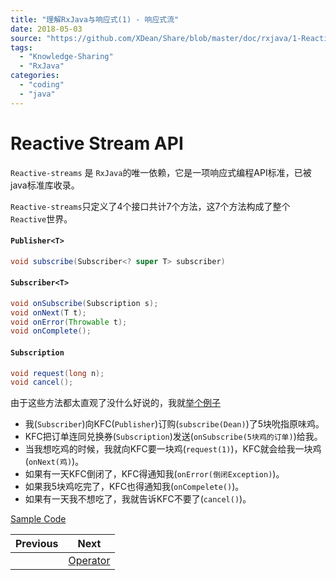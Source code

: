 ```yaml
---
title: "理解RxJava与响应式(1) - 响应式流"
date: 2018-05-03
source: "https://github.com/XDean/Share/blob/master/doc/rxjava/1-Reactive-API.md"
tags: 
  - "Knowledge-Sharing"
  - "RxJava"
categories:
  - "coding"
  - "java"
---
```


# Reactive Stream API

`Reactive-streams` 是 `RxJava`的唯一依赖，它是一项响应式编程API标准，已被java标准库收录。

`Reactive-streams`只定义了4个接口共计7个方法，这7个方法构成了整个`Reactive`世界。

#### `Publisher<T>`

```java
void subscribe(Subscriber<? super T> subscriber)
```

#### `Subscriber<T>`

```java
void onSubscribe(Subscription s);
void onNext(T t);
void onError(Throwable t);
void onComplete();
```

#### `Subscription`

```java
void request(long n);
void cancel();
```

由于这些方法都太直观了没什么好说的，我就[举个例子](https://github.com/XDean/Share/blob/master/src/main/java/xdean/share/rx/ReactiveChapter1.java)

- 我(`Subscriber`)向KFC(`Publisher`)订购(`subscribe(Dean)`)了5块吮指原味鸡。
- KFC把订单连同兑换券(`Subscription`)发送(`onSubscribe(5块鸡的订单)`)给我。
- 当我想吃鸡的时候，我就向KFC要一块鸡(`request(1)`)，KFC就会给我一块鸡(`onNext(鸡)`)。
- 如果有一天KFC倒闭了，KFC得通知我(`onError(倒闭Exception)`)。
- 如果我5块鸡吃完了，KFC也得通知我(`onCompelete()`)。
- 如果有一天我不想吃了，我就告诉KFC不要了(`cancel()`)。


[Sample Code](https://github.com/XDean/Share/blob/master/src/main/java/xdean/share/rx/ReactiveChapter1.java)



| Previous | Next |
| --- | --- |
|   | [Operator](2-Operator.html) |